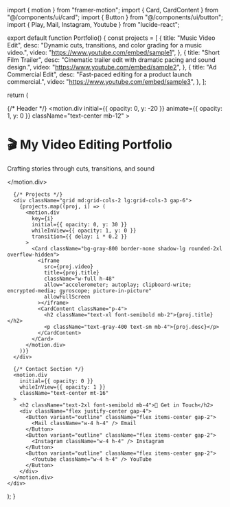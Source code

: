 import { motion } from "framer-motion";
import { Card, CardContent } from "@/components/ui/card";
import { Button } from "@/components/ui/button";
import { Play, Mail, Instagram, Youtube } from "lucide-react";

export default function Portfolio() {
  const projects = [
    {
      title: "Music Video Edit",
      desc: "Dynamic cuts, transitions, and color grading for a music video.",
      video: "https://www.youtube.com/embed/sample1",
    },
    {
      title: "Short Film Trailer",
      desc: "Cinematic trailer edit with dramatic pacing and sound design.",
      video: "https://www.youtube.com/embed/sample2",
    },
    {
      title: "Ad Commercial Edit",
      desc: "Fast-paced editing for a product launch commercial.",
      video: "https://www.youtube.com/embed/sample3",
    },
  ];

  return (
    <div className="min-h-screen bg-gradient-to-b from-gray-900 to-black text-white px-6 py-10">
      {/* Header */}
      <motion.div
        initial={{ opacity: 0, y: -20 }}
        animate={{ opacity: 1, y: 0 }}
        className="text-center mb-12"
      >
        <h1 className="text-4xl font-bold mb-2">🎬 My Video Editing Portfolio</h1>
        <p className="text-gray-400">Crafting stories through cuts, transitions, and sound</p>
      </motion.div>

      {/* Projects */}
      <div className="grid md:grid-cols-2 lg:grid-cols-3 gap-6">
        {projects.map((proj, i) => (
          <motion.div
            key={i}
            initial={{ opacity: 0, y: 30 }}
            whileInView={{ opacity: 1, y: 0 }}
            transition={{ delay: i * 0.2 }}
          >
            <Card className="bg-gray-800 border-none shadow-lg rounded-2xl overflow-hidden">
              <iframe
                src={proj.video}
                title={proj.title}
                className="w-full h-48"
                allow="accelerometer; autoplay; clipboard-write; encrypted-media; gyroscope; picture-in-picture"
                allowFullScreen
              ></iframe>
              <CardContent className="p-4">
                <h2 className="text-xl font-semibold mb-2">{proj.title}</h2>
                <p className="text-gray-400 text-sm mb-4">{proj.desc}</p>
              </CardContent>
            </Card>
          </motion.div>
        ))}
      </div>

      {/* Contact Section */}
      <motion.div
        initial={{ opacity: 0 }}
        whileInView={{ opacity: 1 }}
        className="text-center mt-16"
      >
        <h2 className="text-2xl font-semibold mb-4">📩 Get in Touch</h2>
        <div className="flex justify-center gap-4">
          <Button variant="outline" className="flex items-center gap-2">
            <Mail className="w-4 h-4" /> Email
          </Button>
          <Button variant="outline" className="flex items-center gap-2">
            <Instagram className="w-4 h-4" /> Instagram
          </Button>
          <Button variant="outline" className="flex items-center gap-2">
            <Youtube className="w-4 h-4" /> YouTube
          </Button>
        </div>
      </motion.div>
    </div>
  );
}
